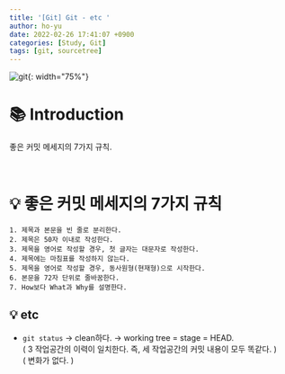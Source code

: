 ```yaml
---
title: '[Git] Git - etc '
author: ho-yu
date: 2022-02-26 17:41:07 +0900
categories: [Study, Git]
tags: [git, sourcetree]
---
```


![git](https://user-images.githubusercontent.com/64628448/155834033-6e1dbb9a-3531-47c9-805f-6ed3ffa34702.png){: width="75%"}

# 📚 Introduction

좋은 커밋 메세지의 7가지 규칙.

<br>


# 💡 좋은 커밋 메세지의 7가지 규칙
    1. 제목과 본문을 빈 줄로 분리한다.
    2. 제목은 50자 이내로 작성한다.
    3. 제목을 영어로 작성할 경우, 첫 글자는 대문자로 작성한다.
    4. 제목에는 마침표를 작성하지 않는다.
    5. 제목을 영어로 작성할 경우, 동사원형(현재형)으로 시작한다.
    6. 본문을 72자 단위로 줄바꿈한다.
    7. How보다 What과 Why를 설명한다.

## 💡 etc
    
- `git status` → clean하다. → working tree = stage = HEAD. <br>
    ( 3 작업공간의 이력이 일치한다. 즉, 세 작업공간의 커밋 내용이 모두 똑같다. ) <br>
    ( 변화가 없다. )




